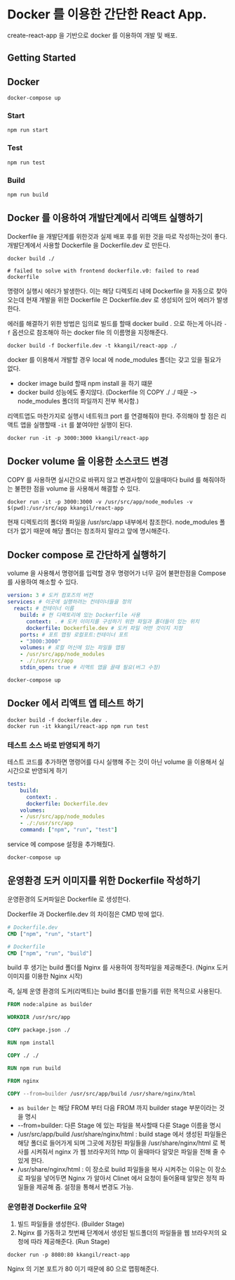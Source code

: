 # Docker 를 이용한 간단한 React App.

create-react-app 을 기반으로 docker 를 이용하여 개발 및 배포.

## Getting Started

## Docker
```shell script
docker-compose up
```

### Start
```shell script
npm run start
```

### Test
```shell script
npm run test
```

### Build
```shell script
npm run build
```

## Docker 를 이용하여 개발단계에서 리액트 실행하기

Dockerfile 을 개발단계를 위한것과 실제 배포 후를 위한 것을 따로 작성하는것이 좋다.
개발단계에서 사용할 Dockerfile 을 Dockerfile.dev 로 만든다. 

```shell script
docker build ./

# failed to solve with frontend dockerfile.v0: failed to read dockerfile
```

명령어 실행시 에러가 발생한다. 이는 해당 디렉토리 내에 Dockerfile 을 자동으로 찾아오는데
현재 개발을 위한 Dockerfile 은 Dockerfile.dev 로 생성되어 있어 에러가 발생한다.

에러를 해결하기 위한 방법은 임의로 빌드를 할때 docker build . 으로 하는게 아니라
`-f` 옵션으로 참조해야 하는 docker file 의 이름명을 지정해준다.

```shell script
docker build -f Dockerfile.dev -t kkangil/react-app ./
```

docker 를 이용해서 개발할 경우 local 에 node_modules 폴더는 갖고 있을 필요가 없다.
- docker image build 할때 npm install 을 하기 떄문
- docker build 성능에도 좋지않다. (Dockerfile 의 COPY ./ ./ 때문 -> node_modules 폴더의 파일까지 전부 복사함.)

리액트앱도 마찬가지로 실행시 네트워크 port 를 연결해줘야 한다. 주의해야 할 점은 리액트 앱을 실행할때 `-it` 
를 붙여야만 실행이 된다.

 ```shell script
 docker run -it -p 3000:3000 kkangil/react-app
 ```

## Docker volume 을 이용한 소스코드 변경

COPY 를 사용하면 실시간으로 바뀌지 않고 변경사항이 있을때마다 build 를 해줘야하는 
불편한 점을 volume 을 사용해서 해결할 수 있다.

```shell script
docker run -it -p 3000:3000 -v /usr/src/app/node_modules -v $(pwd):/usr/src/app kkangil/react-app
```

현재 디렉토리의 폴더와 파일을 /usr/src/app 내부에서 참조한다.
node_modules 폴더가 없기 때문에 해당 폴더는 참조하지 말라고 앞에 명시해준다.

## Docker compose 로 간단하게 실행하기

volume 을 사용해서 명령어를 입력할 경우 명령어가 너무 길어 불편한점을 Compose 를 사용하여 해소할 수 있다.

```yaml
version: 3 # 도커 컴포즈의 버전
services: # 이곳에 실행하려는 컨테이너들을 정의
  react: # 컨테이너 이름
    build: # 현 디렉토리에 있는 Dockerfile 사용
      context: . # 도커 이미지를 구성하기 위한 파일과 폴더들이 있는 위치
      dockerfile: Dockerfile.dev # 도커 파일 어떤 것이지 지정
    ports: # 포트 맵핑 로컬포트:컨테이너 포트
    - "3000:3000"
    volumes: # 로컬 머신에 있는 파일들 맵핑
    - /usr/src/app/node_modules
    - ./:/usr/src/app
    stdin_open: true # 리액트 앱을 끌때 필요(버그 수정)
```

```shell script
docker-compose up
```

## Docker 에서 리액트 앱 테스트 하기

```shell script
docker build -f dockerfile.dev .
docker run -it kkangil/react-app npm run test
```

### 테스트 소스 바로 반영되게 하기

테스트 코드를 추가하면 명령어를 다시 실행해 주는 것이 아닌 volume 을 이용해서 실시간으로 반영되게 하기

```yaml
tests:
    build:
      context: .
      dockerfile: Dockerfile.dev
    volumes:
    - /usr/src/app/node_modules
    - ./:/usr/src/app
    command: ["npm", "run", "test"]
```

service 에 compose 설정을 추가해줬다.

```shell script
docker-compose up
```

## 운영환경 도커 이미지를 위한 Dockerfile 작성하기

운영환경의 도커파일은 Dockerfile 로 생성한다.

Dockerfile 과 Dockerfile.dev 의 차이점은 CMD 밖에 없다.

```dockerfile
# Dockerfile.dev
CMD ["npm", "run", "start"]

# Dockerfile
CMD ["npm", "run", "build"]
```

build 후 생기는 build 폴더를 Nginx 를 사용하여 정적파일을 제공해준다. (Nginx 도커 이미지를 이용한 Nginx 시작)

즉, 실제 운영 환경의 도커(리액트)는 build 폴더를 만들기를 위한 목적으로 사용된다.

```dockerfile
FROM node:alpine as builder

WORKDIR /usr/src/app

COPY package.json ./

RUN npm install

COPY ./ ./

RUN npm run build

FROM nginx

COPY --from=builder /usr/src/app/build /usr/share/nginx/html
```
- `as builder` 는 해당 FROM 부터 다음 FROM 까지 builder stage 부분이라는 것을 명시
- --from=builder: 다른 Stage 에 있는 파일을 복사할때 다룬 Stage 이름을 명시
- /usr/src/app/build /usr/share/nginx/html : build stage 에서 생성된 파일들은 해당 폴더로 들어가게 되며 그곳에 저장된
                                           파일들을 /usr/share/nginx/html 로 복사를 시켜줘서 nginx 가 웹 브라우저의
                                            http 이 올때마다 알맞은 파일을 전해 줄 수 있게 한다.
- /usr/share/nginx/html : 이 장소로 build 파일들을 복사 시켜주는 이유는 이 장소로 파일을 넣어두면 Nginx 가 알아서
                         Clinet 에서 요청이 들어올때 알맞은 정적 파일들을 제공해 줌. 설정을 통해서 변경도 가능.

### 운영환경 Dockerfile 요약

1. 빌드 파일들을 생성한다. (Builder Stage)
2. Nginx 를 가동하고 첫번째 단계에서 생성된 빌드폴더의 파일들을 웹 브라우저의 요청에 따라 제공해준다. (Run Stage)

```shell script
docker run -p 8080:80 kkangil/react-app
```

Nginx 의 기본 포트가 80 이기 때문에 80 으로 맵핑해준다.

